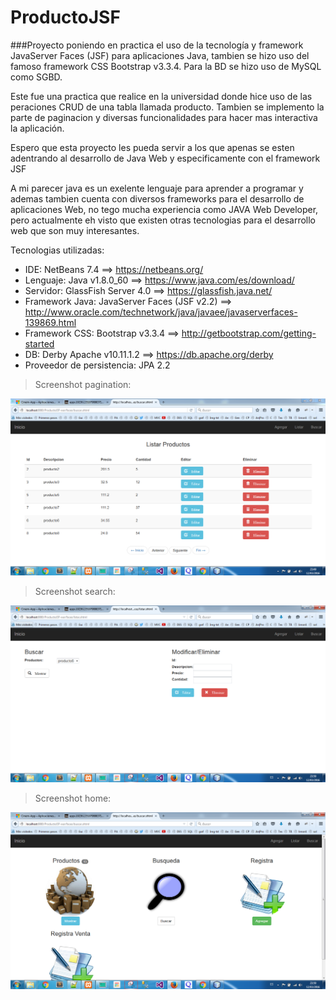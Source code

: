 # ProductoJSF
###Proyecto poniendo en practica el uso de la tecnología y framework JavaServer Faces (JSF) para aplicaciones Java, tambien se hizo uso del famoso framework CSS Bootstrap v3.3.4. Para la BD se hizo uso de MySQL como SGBD.

Este fue una practica que realice en la universidad donde hice uso de las peraciones CRUD de una tabla llamada producto. Tambien se implemento la parte de paginacion y diversas funcionalidades para hacer mas interactiva la aplicación.

Espero que esta proyecto les pueda servir a los que apenas se esten adentrando al desarrollo de Java Web y especificamente con el framework JSF

A mi parecer java es un exelente lenguaje para aprender a programar y ademas tambien cuenta con diversos frameworks para el desarrollo de aplicaciones Web, no tego mucha experiencia como JAVA Web Developer, pero actualmente eh visto que existen otras tecnologias para el desarrollo web que son muy interesantes.

Tecnologias utilizadas:
- IDE: NetBeans 7.4 ==> https://netbeans.org/
- Lenguaje: Java v1.8.0_60 ==> https://www.java.com/es/download/
- Servidor: GlassFish Server 4.0 ==> https://glassfish.java.net/
- Framework Java: JavaServer Faces (JSF v2.2)  ==> http://www.oracle.com/technetwork/java/javaee/javaserverfaces-139869.html
- Framework CSS: Bootstrap v3.3.4 ==> http://getbootstrap.com/getting-started
- DB: Derby Apache v10.11.1.2 ==> https://db.apache.org/derby
- Proveedor de persistencia: JPA 2.2

> Screenshot pagination:

![paginacion-JSF](https://github.com/CayetanoHerreraLuisRicardo/ProductoJSF/blob/master/paginacion-JSF.PNG)


> Screenshot search:

![search-JSF](https://github.com/CayetanoHerreraLuisRicardo/ProductoJSF/blob/master/buscar-JSF.PNG)


> Screenshot home:

![home-JSF](https://github.com/CayetanoHerreraLuisRicardo/ProductoJSF/blob/master/inicio-JSF.PNG)
